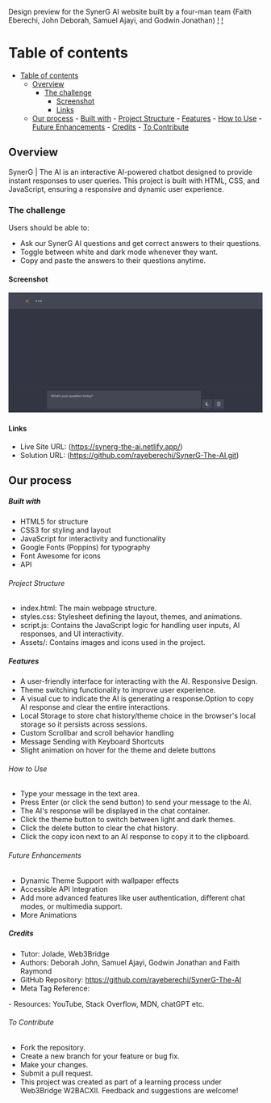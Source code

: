 Design preview for the SynerG AI website built by a four-man team (Faith Eberechi, John Deborah, Samuel Ajayi, and Godwin Jonathan)
[!](./designs/Screenshot%202025-02-10%20210056.png)
[!](./designs/SynerG.png)


# Table of contents

- [Table of contents](#table-of-contents)
  - [Overview](#overview)
    - [The challenge](#the-challenge)
      - [Screenshot](#screenshot)
      - [Links](#links)
  - [Our process](#our-process)
        - [Built with](#built-with)
          - [Project Structure](#project-structure)
        - [Features](#features)
          - [How to Use](#how-to-use)
          - [Future Enhancements](#future-enhancements)
        - [Credits](#credits)
          - [To Contribute](#to-contribute)
  

## Overview

  SynerG | The AI is an interactive AI-powered chatbot designed to provide instant responses to user queries. This project is built with HTML, CSS, and JavaScript, ensuring a responsive and dynamic user experience.


### The challenge

Users should be able to:

- Ask our SynerG AI questions and get correct answers to their questions.
-  Toggle between white and dark mode whenever they want.
- Copy and paste the answers to their questions anytime.
  

#### Screenshot

![](./designs/Screenshot%202025-02-10%20210056.png)


#### Links

- Live Site URL: (https://synerg-the-ai.netlify.app/)
- Solution URL: (https://github.com/rayeberechi/SynerG-The-AI.git)

## Our process

##### Built with

- HTML5 for structure
- CSS3 for styling and layout
- JavaScript for interactivity and functionality
- Google Fonts (Poppins) for typography
- Font Awesome for icons
- API
  
###### Project Structure
- index.html: The main webpage structure.
- styles.css: Stylesheet defining the layout, themes, and animations.
- script.js: Contains the JavaScript logic for handling user inputs, AI responses, and UI interactivity.
- Assets/: Contains images and icons used in the project.


##### Features
- A user-friendly interface for interacting with the AI.
Responsive Design.
- Theme switching functionality to improve user experience.
- A visual cue to indicate the AI is generating a response.Option to copy AI response and clear the entire interactions.
- Local Storage to store chat history/theme choice in the browser's local storage so it persists across sessions.
- Custom Scrollbar and scroll behavior handling
- Message Sending with Keyboard Shortcuts
- Slight animation on hover for the theme and delete buttons

###### How to Use
- Type your message in the text area.
- Press Enter (or click the send button) to send your message to the AI.
- The AI's response will be displayed in the chat container.
- Click the theme button to switch between light and dark themes.
- Click the delete button to clear the chat history.
- Click the copy icon next to an AI response to copy it to the clipboard.

###### Future Enhancements
- Dynamic Theme Support with wallpaper effects
- Accessible API Integration
- Add more advanced features like user authentication, different chat modes, or multimedia support.
- More Animations

##### Credits
- Tutor: Jolade, Web3Bridge
- Authors: Deborah John, Samuel Ajayi, Godwin Jonathan and Faith Raymond
- GitHub Repository: https://github.com/rayeberechi/SynerG-The-AI
- Meta Tag Reference:
<meta name="Author" content="Faithy, Debbie, SA and Godwin— Web3Bridge W2BACXII" />
- Resources: YouTube, Stack Overflow, MDN, chatGPT etc.

###### To Contribute
- Fork the repository.
- Create a new branch for your feature or bug fix.
- Make your changes.
- Submit a pull request.
- This project was created as part of a learning process under Web3Bridge W2BACXII. Feedback and suggestions are welcome!

